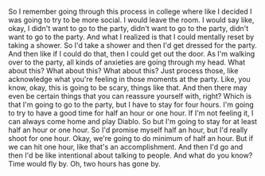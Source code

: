  So I remember going through this process in college where like I decided I was going to try to be more social. I would leave the room. I would say like, okay, I didn't want to go to the party, didn't want to go to the party, didn't want to go to the party. And what I realized is that I could mentally reset by taking a shower. So I'd take a shower and then I'd get dressed for the party. And then like if I could do that, then I could get out the door. As I'm walking over to the party, all kinds of anxieties are going through my head. What about this? What about this? What about this? Just process those, like acknowledge what you're feeling in those moments at the party. Like, you know, okay, this is going to be scary, things like that. And then there may even be certain things that you can reassure yourself with, right? Which is that I'm going to go to the party, but I have to stay for four hours. I'm going to try to have a good time for half an hour or one hour. If I'm not feeling it, I can always come home and play Diablo. So but I'm going to stay for at least half an hour or one hour. So I'd promise myself half an hour, but I'd really shoot for one hour. Okay, we're going to do minimum of half an hour. But if we can hit one hour, like that's an accomplishment. And then I'd go and then I'd be like intentional about talking to people. And what do you know? Time would fly by. Oh, two hours has gone by.